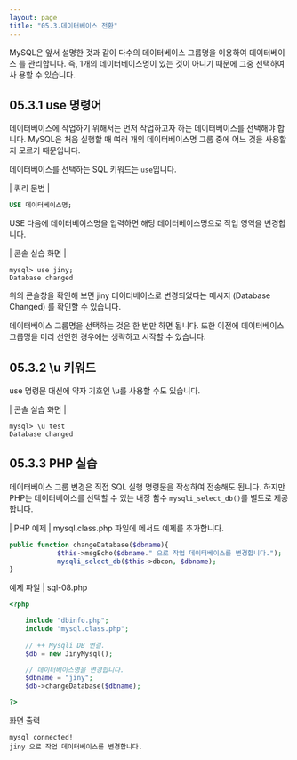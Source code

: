 ```yaml
---
layout: page
title: "05.3.데이터베이스 전환"
---  
```

MySQL은 앞서 설명한 것과 같이 다수의 데이터베이스 그룹명을 이용하여 데이터베이스 를 관리합니다. 즉, 1개의 데이터베이스명이 있는 것이 아니기 때문에 그중 선택하여 사 용할 수 있습니다.  

## 05.3.1 use 명령어 
데이터베이스에 작업하기 위해서는 먼저 작업하고자 하는 데이터베이스를 선택해야 합 니다. MySQL은 처음 실행할 때 여러 개의 데이터베이스명 그룹 중에 어느 것을 사용할 지 모르기 때문입니다.  

데이터베이스를 선택하는 SQL 키워드는 `use`입니다. 

| 쿼리 문법 | 
```sql
USE 데이터베이스명; 
```

USE 다음에 데이터베이스명을 입력하면 해당 데이터베이스명으로 작업 영역을 변경합니다.  

| 콘솔 실습 화면 | 
```
mysql> use jiny;
Database changed
```

위의 콘솔창을 확인해 보면 jiny 데이터베이스로 변경되었다는 메시지 (Database Changed) 를 확인할 수 있습니다.  

데이터베이스 그룹명을 선택하는 것은 한 번만 하면 됩니다. 또한 이전에 데이터베이스 그룹명을 미리 선언한 경우에는 생략하고 시작할 수 있습니다.  

## 05.3.2 \u 키워드 
use 명령문 대신에 약자 기호인 \u를 사용할 수도 있습니다. 

| 콘솔 실습 화면 | 
```
mysql> \u test
Database changed
```

## 05.3.3 PHP 실습 
데이터베이스 그룹 변경은 직접 SQL 실행 명령문을 작성하여 전송해도 됩니다. 하지만 PHP는 데이터베이스를 선택할 수 있는 내장 함수 `mysqli_select_db()`를 별도로 제공합니다.  

| PHP 예제 | 
mysql.class.php 파일에 메서드 예제를 추가합니다. 

```php
public function changeDatabase($dbname){
            $this->msgEcho($dbname." 으로 작업 데이터베이스를 변경합니다.");
            mysqli_select_db($this->dbcon, $dbname);
}
```

예제 파일 | sql-08.php 
```php
<?php

	include "dbinfo.php";
	include "mysql.class.php";
 
	// ++ Mysqli DB 연결.
	$db = new JinyMysql();

	// 데이터베이스명을 변경합니다.
	$dbname = "jiny";
	$db->changeDatabase($dbname);

?>
```

화면 출력 
```
mysql connected!
jiny 으로 작업 데이터베이스를 변경합니다.
```